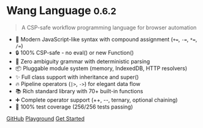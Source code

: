 # Wang Language <small>0.6.2</small>

> A CSP-safe workflow programming language for browser automation

- 🚀 Modern JavaScript-like syntax with compound assignment (`+=`, `-=`, `*=`, `/=`)
- 🔒 100% CSP-safe - no eval() or new Function()
- 🎯 Zero ambiguity grammar with deterministic parsing
- 📦 Pluggable module system (memory, IndexedDB, HTTP resolvers)
- ✨ Full class support with inheritance and super()
- 🔥 Pipeline operators (`|>`, `->`) for elegant data flow
- 📚 Rich standard library with 70+ built-in functions
- ➕ Complete operator support (++, --, ternary, optional chaining)
- 🧪 100% test coverage (256/256 tests passing)

[GitHub](https://github.com/artpar/wang)
[Playground](playground.html)
[Get Started](#quick-start)